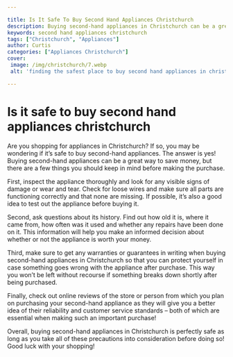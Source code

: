 ```yaml
---

title: Is It Safe To Buy Second Hand Appliances Christchurch
description: Buying second-hand appliances in Christchurch can be a great way to save money - read on to find out how to do it safely!
keywords: second hand appliances christchurch
tags: ["Christchurch", "Appliances"]
author: Curtis
categories: ["Appliances Christchurch"]
cover: 
 image: /img/christchurch/7.webp
 alt: 'finding the safest place to buy second hand appliances in christchurch'

---
```


# Is it safe to buy second hand appliances christchurch

Are you shopping for appliances in Christchurch? If so, you may be wondering if it’s safe to buy second-hand appliances. The answer is yes! Buying second-hand appliances can be a great way to save money, but there are a few things you should keep in mind before making the purchase.

First, inspect the appliance thoroughly and look for any visible signs of damage or wear and tear. Check for loose wires and make sure all parts are functioning correctly and that none are missing. If possible, it’s also a good idea to test out the appliance before buying it. 

Second, ask questions about its history. Find out how old it is, where it came from, how often was it used and whether any repairs have been done on it. This information will help you make an informed decision about whether or not the appliance is worth your money. 

Third, make sure to get any warranties or guarantees in writing when buying second-hand appliances in Christchurch so that you can protect yourself in case something goes wrong with the appliance after purchase. This way you won’t be left without recourse if something breaks down shortly after being purchased. 

Finally, check out online reviews of the store or person from which you plan on purchasing your second-hand appliance as they will give you a better idea of their reliability and customer service standards – both of which are essential when making such an important purchase! 
  
Overall, buying second-hand appliances in Christchurch is perfectly safe as long as you take all of these precautions into consideration before doing so! Good luck with your shopping!